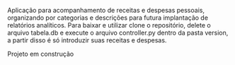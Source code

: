 Aplicação para acompanhamento de receitas e despesas pessoais, organizando por categorias e descrições para futura implantação de relatórios analíticos.
Para baixar e utilizar clone o repositório, delete o arquivo tabela.db e execute o arquivo controller.py dentro da pasta version, a partir disso é só introduzir suas receitas e despesas.

Projeto em construção
